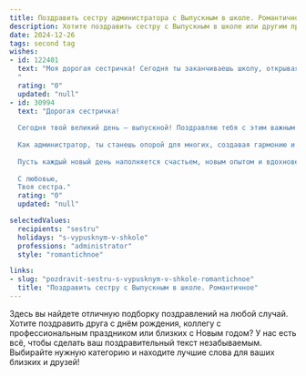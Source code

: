 ```yaml
---
title: Поздравить сестру администратора с Выпускным в школе. Романтичное
description: Хотите поздравить сестру с Выпускным в школе или другим праздником? Наш ИИ создаст незабываемое поздравление, а вы обязательно выделитесь среди других.  
date: 2024-12-26
tags: second tag
wishes:
- id: 122401
  text: "Моя дорогая сестричка! Сегодня ты заканчиваешь школу, открывая перед собой дверь в удивительный мир взрослой жизни, мир, где ты станешь прекрасным администратором,  создавая порядок и гармонию вокруг себя.  Пусть твой путь будет полон света и любви, а каждое утро встречает тебя с новой радостью и вдохновением.  Ты – моя гордость, моя прекрасная сестра, и я знаю, что тебя ждет невероятное будущее!  Поздравляю с этим чудесным днем, с твоим выпускным!
  "
  rating: "0"
  updated: "null"
- id: 30994
  text: "Дорогая сестричка!
  
  Сегодня твой великий день — выпускной! Поздравляю тебя с этим важным событием в твоей жизни! Ты шагнула на новый путь, полный возможностей и мечтаний.
  
  Как администратор, ты станешь опорой для многих, создавая гармонию и порядок в этом мире. Верю, что твоя заботливость и организованность откроют перед тобой двери к удивительным достижениям.
  
  Пусть каждый новый день наполняется счастьем, новым опытом и вдохновением. Я горжусь тобой и верю в твои силы! Пусть в сердце всегда горит огонь любви и стремления к мечтам!
  
  С любовью,
  Твоя сестра."
  rating: "0"
  updated: "null"

selectedValues:
  recipients: "sestru"
  holidays: "s-vypusknym-v-shkole"
  professions: "administrator"
  style: "romantichnoe"

links:
- slug: "pozdravit-sestru-s-vypusknym-v-shkole-romantichnoe"
  title: "Поздравить сестру с Выпускным в школе. Романтичное"
---
```


Здесь вы найдете отличную подборку поздравлений на любой случай.
Хотите поздравить друга с днём рождения, коллегу с профессиональным праздником или близких с Новым годом? У нас есть всё, чтобы сделать ваш поздравительный текст незабываемым. Выбирайте нужную категорию и находите лучшие слова для ваших близких и друзей!

